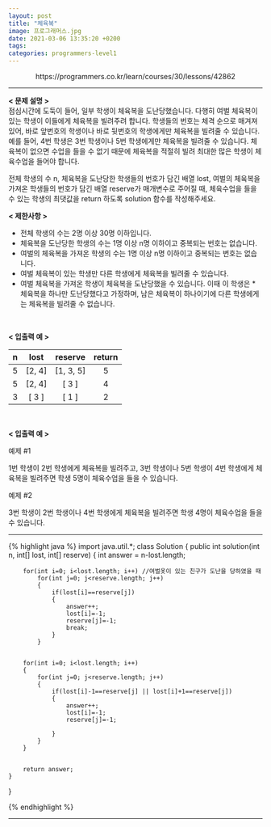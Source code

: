 ```yaml
---
layout: post
title: "체육복"
image: 프로그래머스.jpg
date: 2021-03-06 13:35:20 +0200
tags:
categories: programmers-level1
---
```

<center>https://programmers.co.kr/learn/courses/30/lessons/42862</center>

***


**< 문제 설명 >**  
점심시간에 도둑이 들어, 일부 학생이 체육복을 도난당했습니다. 다행히 여벌 체육복이 있는 학생이 이들에게 체육복을 빌려주려 합니다. 학생들의 번호는 체격 순으로 매겨져 있어, 바로 앞번호의 학생이나 바로 뒷번호의 학생에게만 체육복을 빌려줄 수 있습니다. 예를 들어, 4번 학생은 3번 학생이나 5번 학생에게만 체육복을 빌려줄 수 있습니다. 체육복이 없으면 수업을 들을 수 없기 때문에 체육복을 적절히 빌려 최대한 많은 학생이 체육수업을 들어야 합니다.

전체 학생의 수 n, 체육복을 도난당한 학생들의 번호가 담긴 배열 lost, 여벌의 체육복을 가져온 학생들의 번호가 담긴 배열 reserve가 매개변수로 주어질 때, 체육수업을 들을 수 있는 학생의 최댓값을 return 하도록 solution 함수를 작성해주세요.

**< 제한사항 >**
* 전체 학생의 수는 2명 이상 30명 이하입니다.
* 체육복을 도난당한 학생의 수는 1명 이상 n명 이하이고 중복되는 번호는 없습니다.
* 여벌의 체육복을 가져온 학생의 수는 1명 이상 n명 이하이고 중복되는 번호는 없습니다.
* 여벌 체육복이 있는 학생만 다른 학생에게 체육복을 빌려줄 수 있습니다.
* 여벌 체육복을 가져온 학생이 체육복을 도난당했을 수 있습니다. 이때 이 학생은 * 체육복을 하나만 도난당했다고 가정하며, 남은 체육복이 하나이기에 다른 학생에게는 체육복을 빌려줄 수 없습니다.
 <br>


**< 입출력 예 >**

|n|lost|reserve|return|
|:---:|:---:|:---:|:---:|
| 5 | [2, 4] |[1, 3, 5] | 5 |
| 5 | [2, 4] | [ 3 ] | 4 |
| 3 | [ 3 ] | [ 1 ] | 2 |  
 
<br>

**< 입출력 예 >**  

예제 #1  

1번 학생이 2번 학생에게 체육복을 빌려주고, 3번 학생이나 5번 학생이 4번 학생에게 체육복을 빌려주면 학생 5명이 체육수업을 들을 수 있습니다.

예제 #2   

3번 학생이 2번 학생이나 4번 학생에게 체육복을 빌려주면 학생 4명이 체육수업을 들을 수 있습니다.


***




{% highlight java %}
import java.util.*;
class Solution {
    public int solution(int n, int[] lost, int[] reserve) {
            int answer = n-lost.length;
        
        for(int i=0; i<lost.length; i++) //여벌옷이 있는 친구가 도난을 당하였을 때
        	for(int j=0; j<reserve.length; j++)
        	{
        		if(lost[i]==reserve[j])
        		{
        			answer++;
        			lost[i]=-1;
        			reserve[j]=-1;
        			break;
        		}
        	}
        
        
        for(int i=0; i<lost.length; i++) 
        {
        	for(int j=0; j<reserve.length; j++)
        	{
        		if(lost[i]-1==reserve[j] || lost[i]+1==reserve[j])
        		{
        			answer++;
        			lost[i]=-1;
        			reserve[j]=-1;
        			
        		}
        	}
        }
        
        
        return answer;
    }
}

{% endhighlight %}

***
